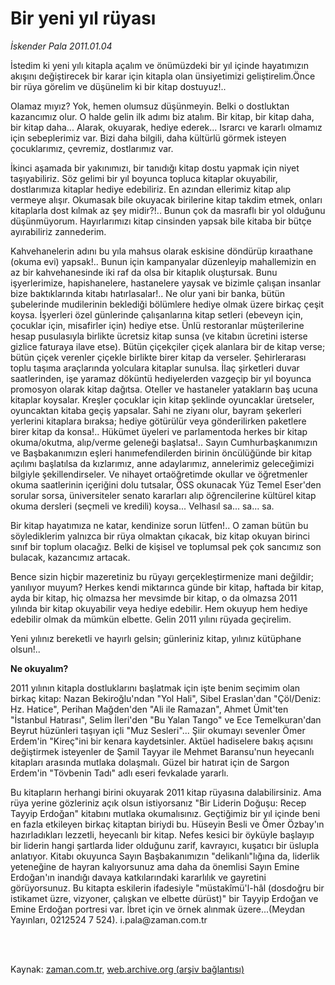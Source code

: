 # Bir yeni yıl rüyası

*İskender Pala 2011.01.04*

<td class="columnist-detail">
<p>İstedim ki yeni yılı kitapla açalım ve önümüzdeki bir yıl içinde hayatımızın akışını değiştirecek bir karar için kitapla olan ünsiyetimizi geliştirelim.Önce bir rüya görelim ve düşünelim ki bir kitap dostuyuz!..</p>
<p>
<div id="haberMetinDiv">
<p>Olamaz mıyız? Yok, hemen olumsuz düşünmeyin. Belki o dostluktan kazancımız olur. O halde gelin ilk adımı biz atalım. Bir kitap, bir kitap daha, bir kitap daha... Alarak, okuyarak, hediye ederek... Israrcı ve kararlı olmamız için sebeplerimiz var. Bizi daha bilgili, daha kültürlü görmek isteyen çocuklarımız, çevremiz, dostlarımız var.
<p>İkinci aşamada bir yakınımızı, bir tanıdığı kitap dostu yapmak için niyet taşıyabiliriz. Söz gelimi bir yıl boyunca topluca kitaplar okuyabilir, dostlarımıza kitaplar hediye edebiliriz. En azından ellerimiz kitap alıp vermeye alışır. Okumasak bile okuyacak birilerine kitap takdim etmek, onları kitaplarla dost kılmak az şey midir?!.. Bunun çok da masraflı bir yol olduğunu düşünmüyorum. Hayırlarımızı kitap cinsinden yapsak bile kitaba bir bütçe ayırabiliriz zannederim.
<p>Kahvehanelerin adını bu yıla mahsus olarak eskisine döndürüp kıraathane (okuma evi) yapsak!.. Bunun için kampanyalar düzenleyip mahallemizin en az bir kahvehanesinde iki raf da olsa bir kitaplık oluştursak. Bunu işyerlerimize, hapishanelere, hastanelere yaysak ve bizimle çalışan insanlar bize baktıklarında kitabı hatırlasalar!.. Ne olur yani bir banka, bütün şubelerinde mudilerinin beklediği bölümlere hediye olmak üzere birkaç çeşit koysa. İşyerleri özel günlerinde çalışanlarına kitap setleri (ebeveyn için, çocuklar için, misafirler için) hediye etse. Ünlü restoranlar müşterilerine hesap pusulasıyla birlikte ücretsiz kitap sunsa (ve kitabın ücretini isterse gizlice faturaya ilave etse). Bütün çiçekçiler çiçek alanlara bir de kitap verse; bütün çiçek verenler çiçekle birlikte birer kitap da verseler. Şehirlerarası toplu taşıma araçlarında yolculara kitaplar sunulsa. İlaç şirketleri duvar saatlerinden, işe yaramaz döküntü hediyelerden vazgeçip bir yıl boyunca promosyon olarak kitap dağıtsa. Oteller ve hastaneler yatakların baş ucuna kitaplar koysalar. Kreşler çocuklar için kitap şeklinde oyuncaklar üretseler, oyuncaktan kitaba geçiş yapsalar. Sahi ne ziyanı olur, bayram şekerleri yerlerini kitaplara bıraksa; hediye götürülür veya gönderilirken paketlere birer kitap da konsa!.. Hükümet üyeleri ve parlamentoda herkes bir kitap okuma/okutma, alıp/verme geleneği başlatsa!.. Sayın Cumhurbaşkanımızın ve Başbakanımızın eşleri hanımefendilerden birinin öncülüğünde bir kitap açılımı başlatılsa da kızlarımız, anne adaylarımız, annelerimiz geleceğimizi bilgiyle şekillendirseler. Ve nihayet ortaöğretimde okullar ve öğretmenler okuma saatlerinin içeriğini dolu tutsalar, ÖSS okunacak Yüz Temel Eser'den sorular sorsa, üniversiteler senato kararları alıp öğrencilerine kültürel kitap okuma dersleri (seçmeli ve kredili) koysa... Velhasıl sa... sa... sa.
<p>Bir kitap hayatımıza ne katar, kendinize sorun lütfen!.. O zaman bütün bu söylediklerim yalnızca bir rüya olmaktan çıkacak, biz kitap okuyan birinci sınıf bir toplum olacağız. Belki de kişisel ve toplumsal pek çok sancımız son bulacak, kazancımız artacak.
<p>Bence sizin hiçbir mazeretiniz bu rüyayı gerçekleştirmenize mani değildir; yanılıyor muyum? Herkes kendi miktarınca günde bir kitap, haftada bir kitap, ayda bir kitap, hiç olmazsa her mevsimde bir kitap, o da olmazsa 2011 yılında bir kitap okuyabilir veya hediye edebilir. Hem okuyup hem hediye edebilir olmak da mümkün elbette. Gelin 2011 yılını rüyada geçirelim.
<p>Yeni yılınız bereketli ve hayırlı gelsin; günleriniz kitap, yılınız kütüphane olsun!..
<p><b>Ne okuyalım?</b>
<p>2011 yılının kitapla dostluklarını başlatmak için işte benim seçimim olan birkaç kitap: Nazan Bekiroğlu'ndan "Yol Hali", Sibel Eraslan'dan "Çöl/Deniz: Hz. Hatice", Perihan Mağden'den "Ali ile Ramazan", Ahmet Ümit'ten "İstanbul Hatırası", Selim İleri'den "Bu Yalan Tango" ve Ece Temelkuran'dan Beyrut hüzünleri taşıyan içli "Muz Sesleri"... Şiir okumayı sevenler Ömer Erdem'in "Kireç"ini bir kenara kaydetsinler. Aktüel hadiselere bakış açısını değiştirmek isteyenler de Şamil Tayyar ile Mehmet Baransu'nun heyecanlı kitapları arasında mutlaka dolaşmalı. Güzel bir hatırat için de Sargon Erdem'in "Tövbenin Tadı" adlı eseri fevkalade yararlı.
<p>Bu kitapların herhangi birini okuyarak 2011 kitap rüyasına dalabilirsiniz. Ama rüya yerine gözleriniz açık olsun istiyorsanız "Bir Liderin Doğuşu: Recep Tayyip Erdoğan" kitabını mutlaka okumalısınız. Geçtiğimiz bir yıl içinde beni en fazla etkileyen birkaç kitaptan biriydi bu. Hüseyin Besli ve Ömer Özbay'ın hazırladıkları lezzetli, heyecanlı bir kitap. Nefes kesici bir öyküyle başlayıp bir liderin hangi şartlarda lider olduğunu zarif, kavrayıcı, kuşatıcı bir üslupla anlatıyor. Kitabı okuyunca Sayın Başbakanımızın "delikanlı"lığına da, liderlik yeteneğine de hayran kalıyorsunuz ama daha da önemlisi Sayın Emine Erdoğan'ın inandığı davaya katkılarındaki kararlılık ve gayretini görüyorsunuz. Bu kitapta eskilerin ifadesiyle "müstakîmü'l-hâl (dosdoğru bir istikamet üzre, vizyoner, çalışkan ve elbette dürüst)" bir Tayyip Erdoğan ve Emine Erdoğan portresi var. İbret için ve örnek alınmak üzere...(Meydan Yayınları, 0212524 7 524). i.pala@zaman.com.tr</p></p></p></p></p></p></p></p></p></div>
</p>


<p><br>
		 </br></p></td>

Kaynak: [zaman.com.tr](http://zaman.com.tr/yazar.do?yazino=1073915), [web.archive.org (arşiv bağlantısı)](http://web.archive.org/web/20110309105302/http://www.zaman.com.tr:80/yazar.do?yazino=1073915)
